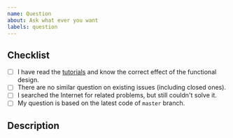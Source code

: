 ```yaml
---
name: Question
about: Ask what ever you want
labels: question
---
```


<!-- NOTE: Please maintain all sections, otherwise the issue will be automatically closed :) -->

## Checklist

<!-- Please complete the following list of tasks, and then check it by change the "[ ]" to "[x]" -->

- [ ] I have read the [tutorials](https://chirpy.cotes.info/categories/tutorial/) and know the correct effect of the functional design.
- [ ] There are no similar question on existing issues (including closed ones).
- [ ] I searched the Internet for related problems, but still couldn't solve it.
- [ ] My question is based on the latest code of `master` branch.

## Description
<!-- Please describe your question in detail. -->
